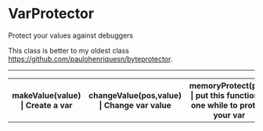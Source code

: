 # VarProtector
Protect your values against debuggers


This class is better to my oldest class https://github.com/paulohenriquesn/byteprotector.

<hr>

<table>
  <tr>
    <th>makeValue(value) | Create a var</th>
    <th>changeValue(pos,value) | Change var value</th>
    <th>memoryProtect(pos) | put this function in one while to protect your var </th>
    <th>getValue(pos) | return var value </th> 
  </tr>
  </table>
